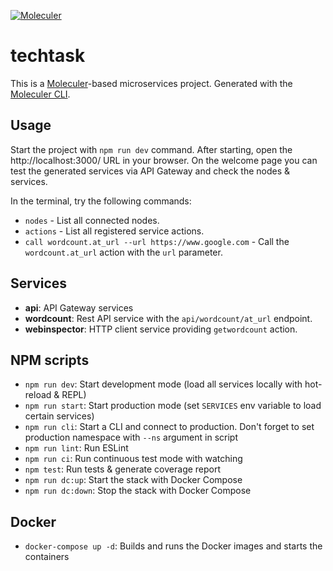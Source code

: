 [![Moleculer](https://badgen.net/badge/Powered%20by/Moleculer/0e83cd)](https://moleculer.services)

# techtask

This is a [Moleculer](https://moleculer.services/)-based microservices project. Generated with the [Moleculer CLI](https://moleculer.services/docs/0.14/moleculer-cli.html).

## Usage

Start the project with `npm run dev` command.
After starting, open the http://localhost:3000/ URL in your browser.
On the welcome page you can test the generated services via API Gateway and check the nodes & services.

In the terminal, try the following commands:

-   `nodes` - List all connected nodes.
-   `actions` - List all registered service actions.
-   `call wordcount.at_url --url https://www.google.com` - Call the `wordcount.at_url` action with the `url` parameter.

## Services

-   **api**: API Gateway services
-   **wordcount**: Rest API service with the `api/wordcount/at_url` endpoint.
-   **webinspector**: HTTP client service providing `getwordcount` action.

## NPM scripts

-   `npm run dev`: Start development mode (load all services locally with hot-reload & REPL)
-   `npm run start`: Start production mode (set `SERVICES` env variable to load certain services)
-   `npm run cli`: Start a CLI and connect to production. Don't forget to set production namespace with `--ns` argument in script
-   `npm run lint`: Run ESLint
-   `npm run ci`: Run continuous test mode with watching
-   `npm test`: Run tests & generate coverage report
-   `npm run dc:up`: Start the stack with Docker Compose
-   `npm run dc:down`: Stop the stack with Docker Compose

## Docker

-   `docker-compose up -d`: Builds and runs the Docker images and starts the containers
